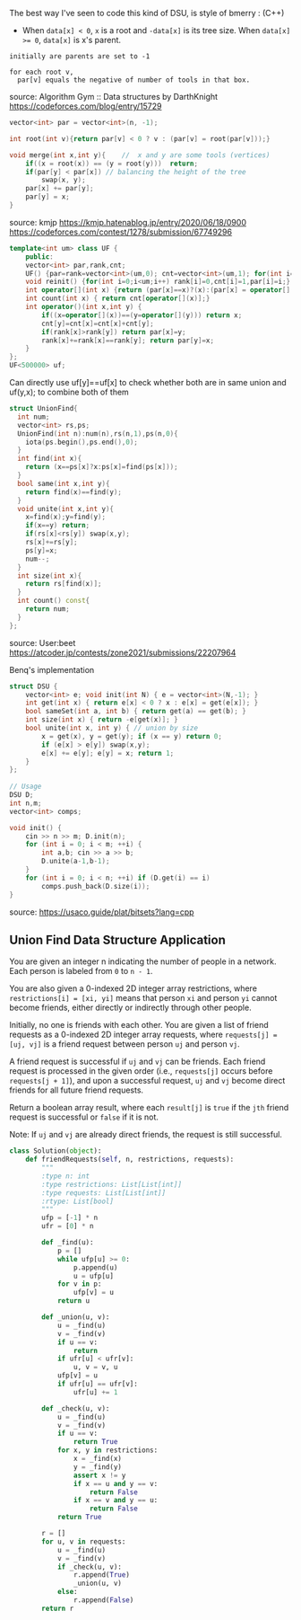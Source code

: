 The best way I've seen to 
code this kind of DSU, is style of bmerry : (C++)

* When `data[x] < 0`, `x` is a root and `-data[x]` is its tree size. When `data[x] >= 0`, `data[x]` is x's parent.

```
initially are parents are set to -1

for each root v, 
  par[v] equals the negative of number of tools in that box.
```

source: Algorithm Gym :: Data structures by DarthKnight https://codeforces.com/blog/entry/15729

```cpp
vector<int> par = vector<int>(n, -1);

int root(int v){return par[v] < 0 ? v : (par[v] = root(par[v]));}

void merge(int x,int y){    //  x and y are some tools (vertices)
    if((x = root(x)) == (y = root(y)))  return;
    if(par[y] < par[x]) // balancing the height of the tree
        swap(x, y);
    par[x] += par[y];
    par[y] = x;
}
```	   

source: kmjp https://kmjp.hatenablog.jp/entry/2020/06/18/0900
https://codeforces.com/contest/1278/submission/67749296
	   
```cpp	   
template<int um> class UF {
    public:
    vector<int> par,rank,cnt;
    UF() {par=rank=vector<int>(um,0); cnt=vector<int>(um,1); for(int i=0;i<um;i++) par[i]=i;}
    void reinit() {for(int i=0;i<um;i++) rank[i]=0,cnt[i]=1,par[i]=i;}
    int operator[](int x) {return (par[x]==x)?(x):(par[x] = operator[](par[x]));}
    int count(int x) { return cnt[operator[](x)];}
    int operator()(int x,int y) {
        if((x=operator[](x))==(y=operator[](y))) return x;
        cnt[y]=cnt[x]=cnt[x]+cnt[y];
        if(rank[x]>rank[y]) return par[x]=y;
        rank[x]+=rank[x]==rank[y]; return par[y]=x;
    }
};
UF<500000> uf;

```

Can directly use uf[y]==uf[x] to check whether both are in same union and uf(y,x); to combine both of them

```cpp	   
struct UnionFind{
  int num;
  vector<int> rs,ps;
  UnionFind(int n):num(n),rs(n,1),ps(n,0){
    iota(ps.begin(),ps.end(),0);
  }
  int find(int x){
    return (x==ps[x]?x:ps[x]=find(ps[x]));
  }
  bool same(int x,int y){
    return find(x)==find(y);
  }
  void unite(int x,int y){
    x=find(x);y=find(y);
    if(x==y) return;
    if(rs[x]<rs[y]) swap(x,y);
    rs[x]+=rs[y];
    ps[y]=x;
    num--;
  }
  int size(int x){
    return rs[find(x)];
  }
  int count() const{
    return num;
  }
};
```

source: User:beet https://atcoder.jp/contests/zone2021/submissions/22207964

	   
Benq's implementation

```cpp
struct DSU {
	vector<int> e; void init(int N) { e = vector<int>(N,-1); }
	int get(int x) { return e[x] < 0 ? x : e[x] = get(e[x]); }
	bool sameSet(int a, int b) { return get(a) == get(b); }
	int size(int x) { return -e[get(x)]; }
	bool unite(int x, int y) { // union by size
		x = get(x), y = get(y); if (x == y) return 0;
		if (e[x] > e[y]) swap(x,y);
		e[x] += e[y]; e[y] = x; return 1;
	}
};
	   
// Usage
DSU D;
int n,m;
vector<int> comps;

void init() {
	cin >> n >> m; D.init(n);
	for (int i = 0; i < m; ++i) {
		int a,b; cin >> a >> b;
		D.unite(a-1,b-1);
	}
	for (int i = 0; i < n; ++i) if (D.get(i) == i)
		comps.push_back(D.size(i));
}
```

source: https://usaco.guide/plat/bitsets?lang=cpp


## Union Find Data Structure Application

You are given an integer n indicating the number of people in a network. Each person is labeled from `0` to `n - 1`.

You are also given a 0-indexed 2D integer array restrictions, where `restrictions[i] = [xi, yi]` means that person `xi` and person `yi` cannot become friends, either directly or indirectly through other people.

Initially, no one is friends with each other. You are given a list of friend requests as a 0-indexed 2D integer array requests, where `requests[j] = [uj, vj]` is a friend request between person `uj` and person `vj`.

A friend request is successful if `uj` and `vj` can be friends. Each friend request is processed in the given order (i.e., `requests[j]` occurs before `requests[j + 1]`), and upon a successful request, `uj` and `vj` become direct friends for all future friend requests.

Return a boolean array result, where each `result[j]` is `true` if the `jth` friend request is successful or `false` if it is not.

Note: If `uj` and `vj` are already direct friends, the request is still successful.

```python
class Solution(object):
    def friendRequests(self, n, restrictions, requests):
        """
        :type n: int
        :type restrictions: List[List[int]]
        :type requests: List[List[int]]
        :rtype: List[bool]
        """
        ufp = [-1] * n
        ufr = [0] * n

        def _find(u):
            p = []
            while ufp[u] >= 0:
                p.append(u)
                u = ufp[u]
            for v in p:
                ufp[v] = u
            return u

        def _union(u, v):
            u = _find(u)
            v = _find(v)
            if u == v:
                return
            if ufr[u] < ufr[v]:
                u, v = v, u
            ufp[v] = u
            if ufr[u] == ufr[v]:
                ufr[u] += 1

        def _check(u, v):
            u = _find(u)
            v = _find(v)
            if u == v:
                return True
            for x, y in restrictions:
                x = _find(x)
                y = _find(y)
                assert x != y
                if x == u and y == v:
                    return False
                if x == v and y == u:
                    return False
            return True

        r = []
        for u, v in requests:
            u = _find(u)
            v = _find(v)
            if _check(u, v):
                r.append(True)
                _union(u, v)
            else:
                r.append(False)
        return r
```
